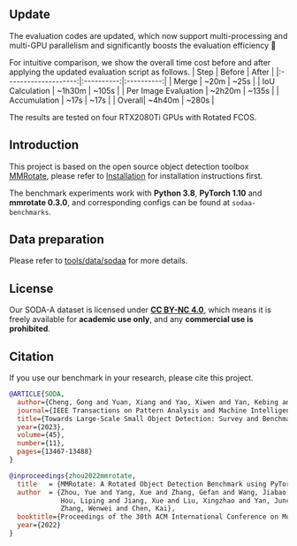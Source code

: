 ## Update
The evaluation codes are updated, which now support multi-processing and multi-GPU parallelism and significantly boosts the evaluation efficiency 🚀

For intuitive comparison, we show the overall time cost before and after applying the updated evaluation script as follows.
| Step | Before | After |
|:--------------------:|:----------:|:----------:|
| Merge | ~20m | ~25s |
| IoU Calculation | ~1h30m | ~105s  |
| Per Image Evaluation | ~2h20m  | ~135s |
| Accumulation | ~17s | ~17s |
| Overall| ~4h40m | ~280s  |

The results are tested on four RTX2080Ti GPUs with Rotated FCOS.

## Introduction

This project is based on the open source object detection toolbox [MMRotate](https://github.com/open-mmlab/mmrotate), please refer to [Installation](https://mmrotate.readthedocs.io/en/latest/install.html) for installation instructions first.

The benchmark experiments work with **Python 3.8**, **PyTorch 1.10** and **mmrotate 0.3.0**, and corresponding configs can be found at `sodaa-benchmarks`. 

## Data preparation
Please refer to [tools/data/sodaa](https://github.com/shaunyuan22/SODA-mmrotate/tree/main/tools/data/sodaa) for more details.

 ## **License**
Our SODA-A dataset is licensed under [**CC BY-NC 4.0**](https://creativecommons.org/licenses/by-nc/4.0/), which means it is freely available for **academic use only**, and any **commercial use is prohibited**.

## Citation

If you use our benchmark in your research, please cite this project.


```bibtex
@ARTICLE{SODA,
  author={Cheng, Gong and Yuan, Xiang and Yao, Xiwen and Yan, Kebing and Zeng, Qinghua and Xie, Xingxing and Han, Junwei},
  journal={IEEE Transactions on Pattern Analysis and Machine Intelligence}, 
  title={Towards Large-Scale Small Object Detection: Survey and Benchmarks}, 
  year={2023},
  volume={45},
  number={11},
  pages={13467-13488}
}

```

```bibtex
@inproceedings{zhou2022mmrotate,
  title   = {MMRotate: A Rotated Object Detection Benchmark using PyTorch},
  author  = {Zhou, Yue and Yang, Xue and Zhang, Gefan and Wang, Jiabao and Liu, Yanyi and
             Hou, Liping and Jiang, Xue and Liu, Xingzhao and Yan, Junchi and Lyu, Chengqi and
             Zhang, Wenwei and Chen, Kai},
  booktitle={Proceedings of the 30th ACM International Conference on Multimedia},
  year={2022}
}
```
